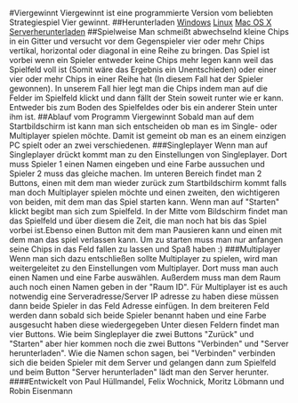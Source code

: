 #Viergewinnt
Viergewinnt ist eine programmierte Version vom beliebten Strategiespiel Vier gewinnt.
##Herunterladen
[Windows](https://github.com/Hobb8s/viergewinnt)
[Linux](https://github.com/Hobb8s/viergewinnt)
[Mac OS X](https://github.com/Hobb8s/viergewinnt)
[Serverherunterladen](https://github.com/Hobb8s/viergewinnt)
##Spielweise
Man schmeißt abwechselnd kleine Chips in ein Gitter und versucht vor dem Gegenspieler vier oder mehr Chips vertikal, horizontal oder diagonal in eine Reihe zu bringen.
Das Spiel ist vorbei wenn ein Spieler entweder keine Chips mehr legen kann weil das Spielfeld voll ist (Somit wäre das Ergebnis ein Unentschieden) oder einer vier oder mehr Chips in einer Reihe hat (In diesem Fall hat der Spieler gewonnen).
In unserem Fall hier legt man die Chips indem man auf die Felder im Spielfeld klickt und dann fällt der Stein soweit runter wie er kann.
Entweder bis zum Boden des Spielfeldes oder bis ein anderer Stein unter ihm ist.
##Ablauf vom Programm Viergewinnt
Sobald man auf dem Startbildschirm ist kann man sich entscheiden ob man es im Single- oder Multiplayer spielen möchte. Damit ist gemeint ob man es an einem einzigen PC spielt oder an zwei verschiedenen.
###Singleplayer
Wenn man auf Singleplayer drückt kommt man zu den Einstellungen von Singleplayer. Dort muss Spieler 1 einen Namen eingeben und eine Farbe aussuchen und Spieler 2 muss das gleiche machen.
Im unteren Bereich findet man 2 Buttons, einen mit dem man wieder zurück zum Startbildschirm kommt falls man doch Multiplayer spielen möchte und einen zweiten, den wichtigeren von beiden, mit dem man das Spiel starten kann.
Wenn man auf "Starten" klickt begibt man sich zum Spielfeld.
In der Mitte vom Bildschirm findet man das Spielfeld und über diesem die Zeit, die man noch hat bis das Spiel vorbei ist.Ebenso einen Button mit dem man Pausieren kann und einen mit dem man das spiel verlassen kann. 
Um zu starten muss man nur anfangen seine Chips in das Feld fallen zu lassen und Spaß haben :)
###Multiplayer
Wenn man sich dazu entschließen sollte Multiplayer zu spielen, wird man weitergeleitet zu den Einstellungen vom Multiplayer.
Dort muss man auch einen Namen und eine Farbe auswählen. Außerdem muss man dem Raum auch noch einen Namen geben in der "Raum ID".
Für Multiplayer ist es auch notwendig eine Serveradresse/Server IP adresse zu haben diese müssen dann beide Spieler in das Feld Adresse einfügen.
In dem breiteren Feld werden dann sobald sich beide Spieler benannt haben und eine Farbe ausgesucht haben diese wiedergegeben
Unter diesen Feldern findet man vier Buttons. Wie beim Singleplayer die zwei Buttons "Zurück" und "Starten" aber hier kommen noch die zwei Buttons "Verbinden" und "Server herunterladen".
Wie die Namen schon sagen, bei "Verbinden" verbinden sich die beiden Spieler mit dem Server und gelangen dann zum Spielfeld und beim Button "Server herunterladen" lädt man den Server herunter.
####Entwickelt von
Paul Hüllmandel, Felix Wochnick, Moritz Löbmann und Robin Eisenmann